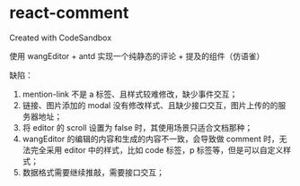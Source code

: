 # react-comment

Created with CodeSandbox

使用 wangEditor + antd 实现一个纯静态的评论 + 提及的组件（仿语雀）

缺陷：

1. mention-link 不是 a 标签、且样式较难修改，缺少事件交互；
2. 链接、图片添加的 modal 没有修改样式、且缺少接口交互，图片上传的的服务器地址；
3. 将 editor 的 scroll 设置为 false 时，其使用场景只适合文档那种；
4. wangEditor 的编辑的内容和生成的内容不一致，会导致做 comment 时，无法完全采用 editor 中的样式，比如 code 标签，p 标签等，但是可以自定义样式；
5. 数据格式需要继续推敲，需要接口交互；
